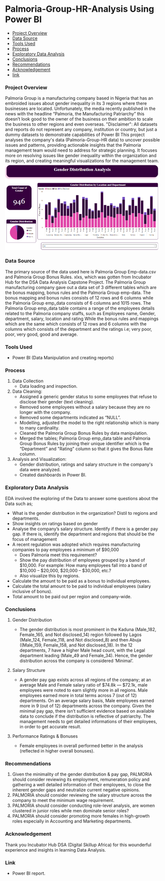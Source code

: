 # Palmoria-Group-HR-Analysis Using Power BI
- [Project Overview](#project-overview)
- [Data Source](#data-source)
- [Tools Used](#tools-used)
- [Process](#process)
- [Exploratory Data Analysis](#exploratory-data-analysis)
- [Conclusions](#conclusions)
- [Recommendations](#recommendations)
- [Acknowledgement](#acknowledgement)
- [link](#link)


### Project Overview
Palmoria Group is a manufacturing company based in Nigeria that has an embroided issues about gender inequality in its 3 regions where there businesses are located. Unfortunately, the media recently published in the news with the headline “Palmoria, the Manufacturing Patriarchy” this doesn’t look good to the owner of the business on their ambition to scale the business to other regions and even overseas. "Disclaimer": All datasets and reports do not represent any company, institution or country, but just a dummy datasets to demonstrate capabilities of Power BI
This project analyses the company's data (Palmoria-Group-HR data) to uncover possible issues and patterns, providing actionable insights that the Palmoria management team would need to address for strategic planning. It focuses more on resolving issues like gender inequality within the organization and its region, and creating meaningful visualizations for the management team.
![Original](https://github.com/nanya96/Palmora-Group-HR-Analysis-using-Power-BI/blob/7c4fc5774985b3426117bd1f78d5bc6c36598f51/Original.png)

### Data Source
The primary source of the data used here is Palmoria Group Emp-data.csv and Palmoria Group Bonus Rules. xlxs, which was gotten from Incubator Hub for the DSA Data Analysis Capstone Project. The Palmoria Group manufacturing company gave out a data set of 3 different tables which are the bonus mapping, bonus rules and the Palmoria Group emp-data. The bonus mapping and bonus rules consists of 12 rows and 6 columns while the Palmoria Group emp_data consists of 6 columns and 1015 rows. The Palmoria Group emp_data table contains a range of the employees details related to the Palmoria company staffs, such as Employees name, Gender, department, salary, location and rating While the bonus rules and mappings which are the same which consists of 12 rows and 6 columns with the columns which consists of the department and the ratings i.e; very poor, poor, very good, good and average.


### Tools Used 
- Power BI (Data Manipulation and creating reports)


### Process
1.  Data Collection
    - Data loading and inspection.
2.  Data Cleaning:
    - Assigned a generic gender status to some employees that refuse to disclose their gender (text cleaning).
    - Removed some employees without a salary because they are no longer with the company.
    - Removed some departments indicated as “NULL”.
    - Modelling, adjusted the model to the right relationship which is many to many cardinality.
    - Cleaned the Palmoria Group Bonus Rules by data manipulation.
    - Merged the tables; Palmoria Group emp_data table and Palmoria Group Bonus Rules by joining their unique identifier which is the “Department” and "Rating" column so that it gives          the Bonus Rate column.
3.  Analysis and Visualization:
    -	Gender distribution, ratings and salary structure in the company's data were analyzed.
    -	Created dashboards in Power BI.

  
### Exploratory Data Analysis
EDA involved the exploring of the Data to answer some questions about the Data such as;
   - What is the gender distribution in the organization? Distil to regions and departments.
   - Show insights on ratings based on gender
   - Analyse the company’s salary structure. Identify if there is a gender pay gap. If there is, identify the department and regions that should be the focus of management
   - A recent regulation was adopted which requires manufacturing companies to pay employees a minimum of $90,000
       - Does Palmoria meet this requirement?
       - Show the pay distribution of employees grouped by a band of $10,000. For example: How many employees fall into a band of $10,000 – $20,000, $20,000 – $30,000, etc.?
       - Also visualize this by regions.
   - Calculate the amount to be paid as a bonus to individual employees.
   - Calculate the total amount to be paid to individual employees (salary inclusive of bonus).
   - Total amount to be paid out per region and company-wide.

### Conclusions
1. Gender Distribution
   - The gender distribution is most prominent in the Kaduna (Male_182, Female_165, and Not disclosed_14) region followed by Lagos (Male_124, Female_118, and Not disclosed_8) and then         Abuja ((Male_159, Female_158, and Not disclosed_18). In the 12 departments, 7 have a higher Male head count, with the Legal department leading (Male_49 and Female_34). Hence, the         gender distribution across the company is considered ‘Minimal’.

2. Salary Structure
   - A gender pay gap exists across all regions of the company; at an average Male and Female salary ratio of $74.8k — $72.1k, male employees were noted to earn slightly more in all           regions. Male employees earned more in total terms across 7 (out of 12) departments. On an average salary basis, Male employees earned more in 9 (out of 12) departments across the        company. Given the minimal pay gap, there isn’t sufficient evidence based on available data to conclude if the distribution is reflective of patriarchy. The management needs to get       detailed informations of their employees, in order to get accurate result.

3. Performance Ratings & Bonuses
   - Female employees in overall performed better in the analysis (reflected in higher overall bonuses).

### Recommendations
1. Given the minimality of the gender distribution & pay gap, PALMORIA should consider reviewing its employment, remuneration policy and gathering a well detailed information of their       employees, to close the inherent gender gaps and neutralize current negative opinions. 
2. PALMORIA should consider reviewing the salary structure across the company to meet the minimum wage requirement.
3. PALMORIA should consider conducting role-level analysis, are women clustered in junior roles while men dominate senior roles?
4. PALMORIA should consider promoting more females in high-growth roles especially in Accounting and Marketing departments.

### Acknowledgement 
Thank you Incubator Hub DSA (Digital Skillup Africa) for this wounderful experience and insights in learning Data Analysis.

### Link
  - Power BI report.
